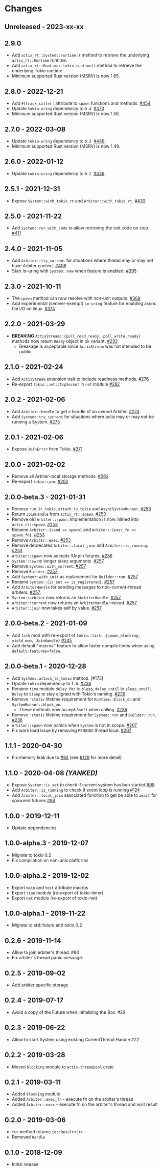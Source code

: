 # Changes

## Unreleased - 2023-xx-xx

## 2.9.0

- Add `actix_rt::System::runtime()` method to retrieve the underlying `actix_rt::Runtime` runtime.
- Add `actix_rt::Runtime::tokio_runtime()` method to retrieve the underlying Tokio runtime.
- Minimum supported Rust version (MSRV) is now 1.65.

## 2.8.0 - 2022-12-21

- Add `#[track_caller]` attribute to `spawn` functions and methods. [#454]
- Update `tokio-uring` dependency to `0.4`. [#473]
- Minimum supported Rust version (MSRV) is now 1.59.

[#454]: https://github.com/actix/actix-net/pull/454
[#473]: https://github.com/actix/actix-net/pull/473

## 2.7.0 - 2022-03-08

- Update `tokio-uring` dependency to `0.3`. [#448]
- Minimum supported Rust version (MSRV) is now 1.49.

[#448]: https://github.com/actix/actix-net/pull/448

## 2.6.0 - 2022-01-12

- Update `tokio-uring` dependency to `0.2`. [#436]

[#436]: https://github.com/actix/actix-net/pull/436

## 2.5.1 - 2021-12-31

- Expose `System::with_tokio_rt` and `Arbiter::with_tokio_rt`. [#430]

[#430]: https://github.com/actix/actix-net/pull/430

## 2.5.0 - 2021-11-22

- Add `System::run_with_code` to allow retrieving the exit code on stop. [#411]

[#411]: https://github.com/actix/actix-net/pull/411

## 2.4.0 - 2021-11-05

- Add `Arbiter::try_current` for situations where thread may or may not have Arbiter context. [#408]
- Start io-uring with `System::new` when feature is enabled. [#395]

[#395]: https://github.com/actix/actix-net/pull/395
[#408]: https://github.com/actix/actix-net/pull/408

## 2.3.0 - 2021-10-11

- The `spawn` method can now resolve with non-unit outputs. [#369]
- Add experimental (semver-exempt) `io-uring` feature for enabling async file I/O on linux. [#374]

[#369]: https://github.com/actix/actix-net/pull/369
[#374]: https://github.com/actix/actix-net/pull/374

## 2.2.0 - 2021-03-29

- **BREAKING** `ActixStream::{poll_read_ready, poll_write_ready}` methods now return `Ready` object in ok variant. [#293]
  - Breakage is acceptable since `ActixStream` was not intended to be public.

[#293]: https://github.com/actix/actix-net/pull/293

## 2.1.0 - 2021-02-24

- Add `ActixStream` extension trait to include readiness methods. [#276]
- Re-export `tokio::net::TcpSocket` in `net` module [#282]

[#276]: https://github.com/actix/actix-net/pull/276
[#282]: https://github.com/actix/actix-net/pull/282

## 2.0.2 - 2021-02-06

- Add `Arbiter::handle` to get a handle of an owned Arbiter. [#274]
- Add `System::try_current` for situations where actix may or may not be running a System. [#275]

[#274]: https://github.com/actix/actix-net/pull/274
[#275]: https://github.com/actix/actix-net/pull/275

## 2.0.1 - 2021-02-06

- Expose `JoinError` from Tokio. [#271]

[#271]: https://github.com/actix/actix-net/pull/271

## 2.0.0 - 2021-02-02

- Remove all Arbiter-local storage methods. [#262]
- Re-export `tokio::pin`. [#262]

[#262]: https://github.com/actix/actix-net/pull/262

## 2.0.0-beta.3 - 2021-01-31

- Remove `run_in_tokio`, `attach_to_tokio` and `AsyncSystemRunner`. [#253]
- Return `JoinHandle` from `actix_rt::spawn`. [#253]
- Remove old `Arbiter::spawn`. Implementation is now inlined into `actix_rt::spawn`. [#253]
- Rename `Arbiter::{send => spawn}` and `Arbiter::{exec_fn => spawn_fn}`. [#253]
- Remove `Arbiter::exec`. [#253]
- Remove deprecated `Arbiter::local_join` and `Arbiter::is_running`. [#253]
- `Arbiter::spawn` now accepts !Unpin futures. [#256]
- `System::new` no longer takes arguments. [#257]
- Remove `System::with_current`. [#257]
- Remove `Builder`. [#257]
- Add `System::with_init` as replacement for `Builder::run`. [#257]
- Rename `System::{is_set => is_registered}`. [#257]
- Add `ArbiterHandle` for sending messages to non-current-thread arbiters. [#257].
- `System::arbiter` now returns an `&ArbiterHandle`. [#257]
- `Arbiter::current` now returns an `ArbiterHandle` instead. [#257]
- `Arbiter::join` now takes self by value. [#257]

[#253]: https://github.com/actix/actix-net/pull/253
[#254]: https://github.com/actix/actix-net/pull/254
[#256]: https://github.com/actix/actix-net/pull/256
[#257]: https://github.com/actix/actix-net/pull/257

## 2.0.0-beta.2 - 2021-01-09

- Add `task` mod with re-export of `tokio::task::{spawn_blocking, yield_now, JoinHandle}` [#245]
- Add default "macros" feature to allow faster compile times when using `default-features=false`.

[#245]: https://github.com/actix/actix-net/pull/245

## 2.0.0-beta.1 - 2020-12-28

- Add `System::attach_to_tokio` method. [#173]
- Update `tokio` dependency to `1.0`. [#236]
- Rename `time` module `delay_for` to `sleep`, `delay_until` to `sleep_until`, `Delay` to `Sleep` to stay aligned with Tokio's naming. [#236]
- Remove `'static` lifetime requirement for `Runtime::block_on` and `SystemRunner::block_on`.
  - These methods now accept `&self` when calling. [#236]
- Remove `'static` lifetime requirement for `System::run` and `Builder::run`. [#236]
- `Arbiter::spawn` now panics when `System` is not in scope. [#207]
- Fix work load issue by removing `PENDING` thread local. [#207]

[#207]: https://github.com/actix/actix-net/pull/207
[#236]: https://github.com/actix/actix-net/pull/236

## 1.1.1 - 2020-04-30

- Fix memory leak due to [#94] (see [#129] for more detail)

[#129]: https://github.com/actix/actix-net/issues/129

## 1.1.0 - 2020-04-08 _(YANKED)_

- Expose `System::is_set` to check if current system has ben started [#99]
- Add `Arbiter::is_running` to check if event loop is running [#124]
- Add `Arbiter::local_join` associated function to get be able to `await` for spawned futures [#94]

[#94]: https://github.com/actix/actix-net/pull/94
[#99]: https://github.com/actix/actix-net/pull/99
[#124]: https://github.com/actix/actix-net/pull/124

## 1.0.0 - 2019-12-11

- Update dependencies

## 1.0.0-alpha.3 - 2019-12-07

- Migrate to tokio 0.2
- Fix compilation on non-unix platforms

## 1.0.0-alpha.2 - 2019-12-02

- Export `main` and `test` attribute macros
- Export `time` module (re-export of tokio-timer)
- Export `net` module (re-export of tokio-net)

## 1.0.0-alpha.1 - 2019-11-22

- Migrate to std::future and tokio 0.2

## 0.2.6 - 2019-11-14

- Allow to join arbiter's thread. #60
- Fix arbiter's thread panic message.

## 0.2.5 - 2019-09-02

- Add arbiter specific storage

## 0.2.4 - 2019-07-17

- Avoid a copy of the Future when initializing the Box. #29

## 0.2.3 - 2019-06-22

- Allow to start System using existing CurrentThread Handle #22

## 0.2.2 - 2019-03-28

- Moved `blocking` module to `actix-threadpool` crate

## 0.2.1 - 2019-03-11

- Added `blocking` module
- Added `Arbiter::exec_fn` - execute fn on the arbiter's thread
- Added `Arbiter::exec` - execute fn on the arbiter's thread and wait result

## 0.2.0 - 2019-03-06

- `run` method returns `io::Result<()>`
- Removed `Handle`

## 0.1.0 - 2018-12-09

- Initial release
